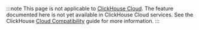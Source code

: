 
:::note
This page is not applicable to [ClickHouse Cloud](https://clickhouse.com/cloud). The feature documented here is not yet available in ClickHouse Cloud services.
See the ClickHouse [Cloud Compatibility](/docs/en/whats-new/cloud-compatibility#roadmap) guide for more information.
:::
